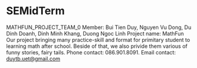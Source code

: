 # SEMidTerm
MATHFUN_PROJECT_TEAM_0
Member: Bui Tien Duy, Nguyen Vu Dong, Du Dinh Doanh, Dinh Minh Khang, Duong Ngoc Linh
Project name: MathFun
Our project bringing many practice-skill and format for primitary student to learning math after school. 
Beside of that, we also privide them various of funny stories, fairy tails.
Phone contact: 086.901.8091.
Email contact: duytb.uet@gmail.com

